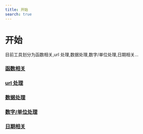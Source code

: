 ```yaml
---
title: 开始
search: true
---
```


# 开始

目前工具划分为函数相关,url 处理,数据处理,数字/单位处理,日期相关...

### [函数相关](/function/)

### [url 处理](/url/)

### [数据处理](/data/)

### [数字/单位处理](/number/)

### [日期相关](/date/)
